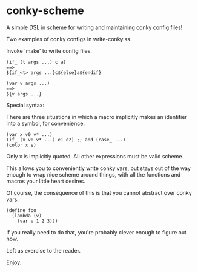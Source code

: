 conky-scheme
============

A simple DSL in scheme for writing and maintaining conky config files!

Two examples of conky configs in write-conky.ss.

Invoke 'make' to write config files.

    (if_ (t args ...) c a)
    ==>
    ${if_<t> args ...}c${else}a${endif}

    (var v args ...)
    ==>
    ${v args ...}

Special syntax:

There are three situations in which a macro implicitly makes an identifier into a symbol, for convenience.

    (var x v0 v* ...)
    (if_ (x v0 v* ...) e1 e2) ;; and (case_ ...)
    (color x e)

Only x is implicitly quoted. All other expressions must be valid scheme.

This allows you to conveniently write conky vars, but stays out of the way enough to wrap nice scheme around things, with all the functions and macros your little heart desires.

Of course, the consequence of this is that you cannot abstract over conky vars:

    (define foo
      (lambda (v)
        (var v 1 2 3)))

If you really need to do that, you're probably clever enough to figure out how.

Left as exercise to the reader.

Enjoy.

